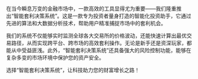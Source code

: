 在当今瞬息万变的金融市场中，一款高效的工具显得尤为重要——我们隆重推出“智能套利决策系统”。这是一款专为投资者量身打造的智能化投资助手，它通过先进的算法和大数据分析技术，帮助用户精准捕捉市场中的套利机会。

我们的系统不仅能够实时监测全球各大交易所的价格波动，还能快速计算出最优交易路径，从而实现跨平台、跨市场的高效套利操作。无论是新手还是资深玩家，都能从中受益匪浅。此外，“智能套利决策系统”还具备强大的风险控制功能，能够在复杂多变的市场环境中保护您的资产安全。

选择“智能套利决策系统”，让科技助力您的财富增长之路！